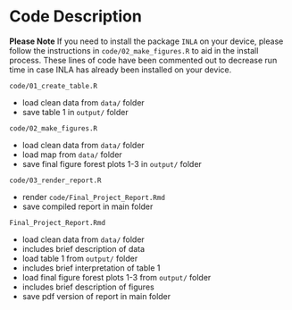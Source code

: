# Code Description

**Please Note** If you need to install the package `INLA` on your device, please follow the instructions in `code/02_make_figures.R` to aid in the install process. These lines of code have been commented out to decrease run time in case INLA has already been installed on your device.

`code/01_create_table.R`

- load clean data from `data/` folder
- save table 1 in `output/` folder

`code/02_make_figures.R`

- load clean data from `data/` folder
- load map from `data/` folder
- save final figure forest plots 1-3 in `output/` folder

`code/03_render_report.R`

- render `code/Final_Project_Report.Rmd` 
- save compiled report in main folder

`Final_Project_Report.Rmd`

- load clean data from `data/` folder
- includes brief description of data
- load table 1 from `output/` folder
- includes brief interpretation of table 1
- load final figure forest plots 1-3 from `output/` folder
- includes brief description of figures
- save pdf version of report in main folder
